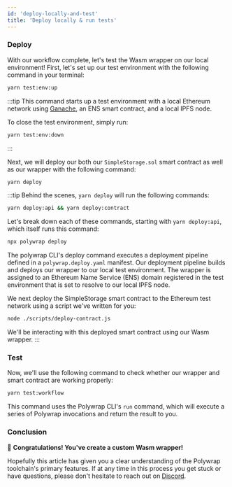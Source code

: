 ```yaml
---
id: 'deploy-locally-and-test'
title: 'Deploy locally & run tests'
---
```


### **Deploy**

With our workflow complete, let's test the Wasm wrapper on our local environment! First, let's set up our test environment with the following command in your terminal:

```bash
yarn test:env:up
```

:::tip
This command starts up a test environment with a local Ethereum network using [Ganache](https://www.trufflesuite.com/ganache), an ENS smart contract, and a local IPFS node.

To close the test environment, simply run:

```bash
yarn test:env:down
```
:::

Next, we will deploy our both our `SimpleStorage.sol` smart contract as well as our wrapper with the following command:

```bash
yarn deploy
```

:::tip
Behind the scenes, `yarn deploy` will run the following commands:

```bash
yarn deploy:api && yarn deploy:contract
```

Let's break down each of these commands, starting with `yarn deploy:api`, which itself runs this command:

```bash
npx polywrap deploy
```

The polywrap CLI's deploy command executes a deployment pipeline defined in a `polywrap.deploy.yaml` manifest. 
Our deployment pipeline builds and deploys our wrapper to our local test environment. 
The wrapper is assigned to an Ethereum Name Service (ENS) domain registered in the test environment that is set to resolve to our local IPFS node.

We next deploy the SimpleStorage smart contract to the Ethereum test network using a script we've written for you:

```bash
node ./scripts/deploy-contract.js
```

We'll be interacting with this deployed smart contract using our Wasm wrapper.
:::

### **Test**

Now, we'll use the following command to check whether our wrapper and smart contract are working properly:

```bash
yarn test:workflow
```

This command uses the Polywrap CLI's `run` command, which will execute a series of Polywrap invocations and return the result to you.

### **Conclusion**

🎉 **Congratulations! You've create a custom Wasm wrapper!**

Hopefully this article has given you a clear understanding of the Polywrap toolchain's primary features. If at any time in this process you get stuck or have questions, please don't hesitate to reach out on [Discord](https://discord.com/invite/Z5m88a5qWu).
